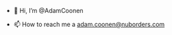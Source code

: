 - 👋 Hi, I’m @AdamCoonen

- 📫 How to reach me a adam.coonen@nuborders.com

<!---
AdamCoonen/AdamCoonen is a ✨ special ✨ repository because its `README.md` (this file) appears on your GitHub profile.
You can click the Preview link to take a look at your changes.
--->
